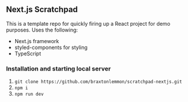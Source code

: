 ## Next.js Scratchpad

This is a template repo for quickly firing up a React project for demo purposes. Uses the following:

- Next.js framework
- styled-components for styling
- TypeScript

### Installation and starting local server

1. `git clone https://github.com/braxtonlemmon/scratchpad-nextjs.git`
2. `npm i`
3. `npm run dev`
